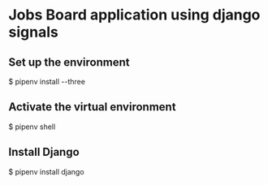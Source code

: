 # Jobs Board application using django signals

## Set up the environment
$ pipenv install --three

## Activate the virtual environment
$ pipenv shell

## Install Django
$ pipenv install django